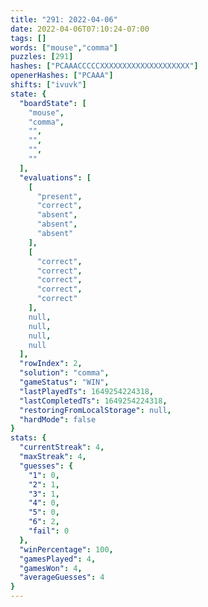 ```yaml
---
title: "291: 2022-04-06"
date: 2022-04-06T07:10:24-07:00
tags: []
words: ["mouse","comma"]
puzzles: [291]
hashes: ["PCAAACCCCCXXXXXXXXXXXXXXXXXXXX"]
openerHashes: ["PCAAA"]
shifts: ["ivuvk"]
state: {
  "boardState": [
    "mouse",
    "comma",
    "",
    "",
    "",
    ""
  ],
  "evaluations": [
    [
      "present",
      "correct",
      "absent",
      "absent",
      "absent"
    ],
    [
      "correct",
      "correct",
      "correct",
      "correct",
      "correct"
    ],
    null,
    null,
    null,
    null
  ],
  "rowIndex": 2,
  "solution": "comma",
  "gameStatus": "WIN",
  "lastPlayedTs": 1649254224318,
  "lastCompletedTs": 1649254224318,
  "restoringFromLocalStorage": null,
  "hardMode": false
}
stats: {
  "currentStreak": 4,
  "maxStreak": 4,
  "guesses": {
    "1": 0,
    "2": 1,
    "3": 1,
    "4": 0,
    "5": 0,
    "6": 2,
    "fail": 0
  },
  "winPercentage": 100,
  "gamesPlayed": 4,
  "gamesWon": 4,
  "averageGuesses": 4
}
---
```


<!-- more -->
